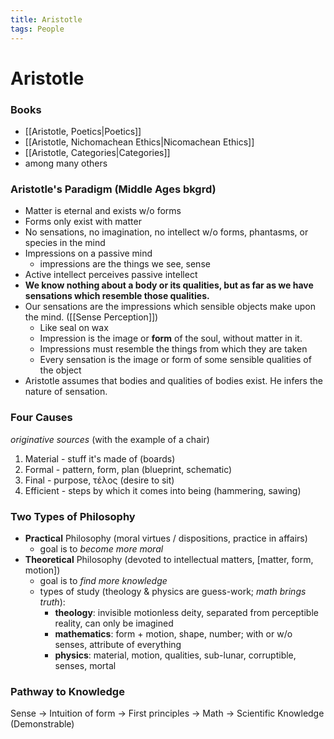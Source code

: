 ```yaml
---
title: Aristotle
tags: People
---
```

# Aristotle

### Books
- [[Aristotle, Poetics\|Poetics]]
- [[Aristotle, Nichomachean Ethics\|Nicomachean Ethics]]
- [[Aristotle, Categories\|Categories]]
- among many others


### Aristotle's Paradigm (Middle Ages bkgrd)
- Matter is eternal and exists w/o forms
- Forms only exist with matter
- No sensations, no imagination, no intellect w/o forms, phantasms, or species in the mind
- Impressions on a passive mind 
	- impressions are the things we see, sense
- Active intellect perceives passive intellect
- **We know nothing about a body or its qualities, but as far as we have sensations which resemble those qualities.**
- Our sensations are the impressions which sensible objects make upon the mind. ([[Sense Perception]])
	- Like seal on wax
	- Impression is the image or **form** of the soul, without matter in it.
	- Impressions must resemble the things from which they are taken
	- Every sensation is the image or form of some sensible qualities of the object
- Aristotle assumes that bodies and qualities of bodies exist. He infers the nature of sensation.


### Four Causes
*originative sources*
(with the example of a chair)
1. Material - stuff it's made of (boards)
2. Formal - pattern, form, plan (blueprint, schematic)
3. Final - purpose, τέλος (desire to sit)
4. Efficient - steps by which it comes into being (hammering, sawing)


### Two Types of Philosophy

- **Practical** Philosophy (moral virtues / dispositions, practice in affairs)
	- goal is to *become more moral*
- **Theoretical** Philosophy (devoted to intellectual matters, [matter, form, motion])
	- goal is to *find more knowledge*
	- types of study (theology & physics are guess-work; *math brings truth*):
		- **theology**: invisible motionless deity, separated from perceptible reality, can only be imagined
		- **mathematics**: form + motion, shape, number; with or w/o senses, attribute of everything
		- **physics**: material, motion, qualities, sub-lunar, corruptible, senses, mortal


### Pathway to Knowledge
Sense -> Intuition of form -> First principles -> Math -> Scientific Knowledge (Demonstrable)

